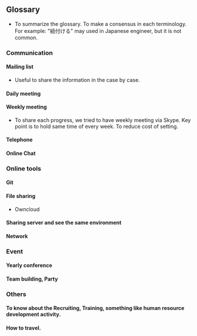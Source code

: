 ## Glossary

- To summarize the glossary. To make a consensus in each terminology. For example: "紐付ける" may used in Japanese engineer, but it is not common. 


### Communication

#### Mailing list

- Useful to share the information in the case by case.

#### Daily meeting

#### Weekly meeting

- To share each progress, we tried to have weekly meeting via Skype. Key point is to hold same time of every week. To reduce cost of setting.


#### Telephone



#### Online Chat



### Online tools


#### Git

#### File sharing 
 
- Owncloud

#### Sharing server and see the same environment

#### Network


### Event

#### Yearly conference

#### Team building, Party

### Others

#### To know about the Recruiting, Training, something like human resource development activity.

#### How to travel.


